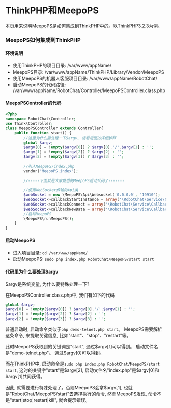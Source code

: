 # ThinkPHP和MeepoPS
本页用来说明MeepoPS是如何集成到ThinkPHP中的。以ThinkPHP3.2.3为例。

### MeepoPS如何集成到ThinkPHP

#### 环境说明

- 使用ThinkPHP的项目目录: /var/www/appName/
- MeepoPS目录: /var/www/appName/ThinkPHP/Library/Vendor/MeepoPS
- 使用MeepoPS的机器人客服项目目录: /var/www/appName/RobotChat/
- 启动MeepoPS的代码路径: /var/www/appName/RobotChat/Controller/MeepoPSController.class.php

#### MeepoPSController的代码
```php
<?php
namespace RobotChat\Controller;
use Think\Controller;
class MeepoPSController extends Controller{
    public function start() {
        //这里为什么要处理一下$argv, 请看后面的详细解释
        global $argv;
        $argv[0] = !empty($argv[0]) ? $argv[0].'/'.$argv[1] : '';
        $argv[1] = !empty($argv[2]) ? $argv[2] : '';
        $argv[2] = !empty($argv[3]) ? $argv[3] : '';
        
        //引入MeepoPS/index.php
        vendor("MeepoPS.index");
        
        //-----下面就是大家熟悉的MeepoPS启动代码了-------
        
        //使用WebSocket传输的Api类
        $webSocket = new \MeepoPS\Api\Websocket('0.0.0.0', '19910');
        $webSocket->callbackStartInstance = array('\RobotChat\Service\CallbackService', 'startInstance');
        $webSocket->callbackConnect = array('\RobotChat\Service\CallbackService', 'startInstance');
        $webSocket->callbackNewData = array('\RobotChat\Service\CallbackService', 'newData');
        //启动MeepoPS
        \MeepoPS\runMeepoPS();
    }
}
```

#### 启动MeepoPS

- 进入项目目录: `cd /var/www/appName/`
- 启动MeepoPS: `sudo php index.php RobotChat/MeepoPS/start start`

#### 代码里为什么要处理$argv

$argv是系统变量, 为什么要特殊处理一下?

在MeepoPSController.class.php中, 我们有如下的代码
```php
global $argv;
$argv[0] = !empty($argv[0]) ? $argv[0].'/'.$argv[1] : '';
$argv[1] = !empty($argv[2]) ? $argv[2] : '';
$argv[2] = !empty($argv[3]) ? $argv[3] : '';
```

普通启动时, 启动命令类似于`php demo-telnet.php start`。 MeepoPS需要解析这条命令, 来提取关键信息, 比如"start"、"stop"、"restart"等。

此时MeepoPS获取到的关键词是"start", 通过$argv[1]可以得到。 启动文件名是"demo-telnet.php"。 通过$argv[0]可以得到。

而在ThinkPHP中, 启动命令是`sudo php index.php RobotChat/MeepoPS/start start`, 这时的关键字"start"是$argv[2], 启动文件名"index.php"是$argv[0]和$argv[1]共同获得。

因此, 就需要进行特殊处理了。否则MeepoPS会拿$argv[1], 也就是"RobotChat/MeepoPS/start"去选择执行的命令, 然而MeepoPS发现, 命令不是"start|stop|restart|kill", 就会提示错误。